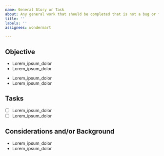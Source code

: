```yaml
---
name: General Story or Task
about: Any general work that should be completed that is not a bug or feature request.
title: ''
labels: ''
assignees: wondermart

---
```


## Objective

<!-- What is hoped to be achieved by addressing this issue? -->

- Lorem_ipsum_dolor
- Lorem_ipsum_dolor

<!-- How will we measure doneness? -->

- Lorem_ipsum_dolor
- Lorem_ipsum_dolor

## Tasks

<!-- How should this be achieved? -->

- [ ] Lorem_ipsum_dolor
- [ ] Lorem_ipsum_dolor

## Considerations and/or Background

<!-- What should be considered or kept in mind while addressing this? -->

- Lorem_ipsum_dolor
- Lorem_ipsum_dolor
